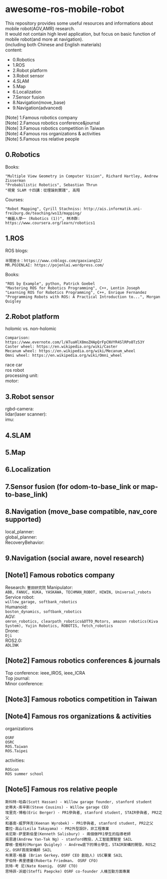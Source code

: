 # awesome-ros-mobile-robot
This repository provides some useful resources and informations about mobile robot(AGV,AMR) research.  
It would not contain high level application, but focus on basic function of mobile robot(and more at navigation).  
(including both Chinese and English materials)  
content:  
* 0.Robotics
* 1.ROS
* 2.Robot platform
* 3.Robot sensor
* 4.SLAM
* 5.Map
* 6.Localization
* 7.Sensor fusion
* 8.Navigation(move_base)
* 9.Navigation(advanced)

[Note] 1.Famous robotics company  
[Note] 2.Famous robotics conference&journal  
[Note] 3.Famous robotics competition in Taiwan  
[Note] 4.Famous ros organizations & activities  
[Note] 5.Famous ros relative people  

## 0.Robotics
Books:
```
"Multiple View Geometry in Computer Vision", Richard Hartley, Andrew Zisserman
"Probabilistic Robotics", Sebastian Thrun 
"視覺 SLAM 十四講：從理論到實踐", 高翔
```
Courses:
```
"Robot Mapping", Cyrill Stachniss: http://ais.informatik.uni-freiburg.de/teaching/ws13/mapping/
"機器人學一 (Robotics (1))", 林沛群: https://www.coursera.org/learn/robotics1
```

## 1.ROS
ROS blogs:  
```
半閒居士：https://www.cnblogs.com/gaoxiang12/
MR.POJENLAI: https://pojenlai.wordpress.com/
```
Books:
```
"ROS by Example", python, Patrick Goebel
"Mastering ROS for Robotics Programming", C++, Lentin Joseph
"Learning ROS for Robotics Programming", C++, Enrique Fernandez
"Programming Robots with ROS: A Practical Introduction to...", Morgan Quigley 
```

## 2.Robot platform
holomic vs. non-holomic
```
Comparison: https://www.evernote.com/l/ATuaHlX8moZHApQrFpCNVYR4SlRPo8Tz53Y
Caster wheel: https://en.wikipedia.org/wiki/Caster
Mecanum wheel: https://en.wikipedia.org/wiki/Mecanum_wheel
Omni wheel: https://en.wikipedia.org/wiki/Omni_wheel
```
race car  
ros robot  
processing unit:  
motor:  

## 3.Robot sensor
rgbd-camera:  
lidar(laser scanner):  
imu:  

## 4.SLAM

## 5.Map

## 6.Localization

## 7.Sensor fusion (for odom-to-base_link or map-to-base_link)

## 8.Navigation (move_base compatible, nav_core supported)
local_planner:  
global_planner:  
RecoveryBehavior:  

## 9.Navigation (social aware, novel research)


## [Note1] Famous robotics company
Research:
```豐田研究院```
Manipulator:  
```ABB, FANUC, KUKA, YASKAWA, TECHMAN_ROBOT, HIWIN, Universal_robots  ```  
Service robot:  
```willow_garage, softbank_robotics  ```  
Humanoid:  
```boston_dynamics, softbank_robotics  ```  
AGV:  
```omron_robotics, clearpath_robotics&OTTO_Motors, amazon robotics(Kiva System), Yujin Robotics, ROBOTIS, fetch_robotics```  
Drone:  
```Dji  ```  
ROS2.0:  
```ADLINK ```   

## [Note2] Famous robotics conferences & journals
Top conference: ieee_IROS, ieee_ICRA  
Top journal:  
Minor conference:  

## [Note3] Famous robotics competition in Taiwan


## [Note4] Famous ros organizations & activities
organizations
```
OSRF
OSRC
ROS.Taiwan
ROS.Taipei
```
activities: 
```
ROScon
ROS summer school
```

## [Note5] Famous ros relative people
```
斯科特·哈森(Scott Hassan) - Willow garage founder, stanford student
史蒂夫·库辛斯(Steve Cousins) - Willow garage CEO
埃里克·博格(Eric Berger) - PR1參與者, stanford student, STAIR參與者, PR2之父
和基南·威罗拜克(Keenan Wyrobek) - PR1參與者, stanford student, PR2之父
蕾拉·高山(Leila Takayama) - PR2外型設計，非工程專業
肯尼斯·萨里斯伯里(Kenneth Salisbury) - 兩個做PR1學生的指導老師
吳恩達(Andrew Yan-Tak Ng) - stanford教授，人工智能實驗室 SAIL
摩根·奎格利(Morgan Quigley) - Andrew底下的博士學生，STAIR架構的開發，ROS之父，OSRF首席架構師 SAIL
布莱恩·格基 (Brian Gerkey，OSRF CEO 創始人) USC畢業 SAIL
罗伯特·弗里德曼(Roberta Friedman， OSRF CFO)
凯特·考 尼(Nate Koenig， OSRF CTO)
思特菲·派姬(Steffi Paepcke) OSRF co-founder 人機互動方面專業
```
